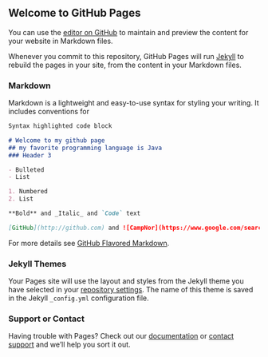 ## Welcome to GitHub Pages

You can use the [editor on GitHub](https://github.com/BY-ap/BY-ap.github.io/edit/main/index.md) to maintain and preview the content for your website in Markdown files.

Whenever you commit to this repository, GitHub Pages will run [Jekyll](https://jekyllrb.com/) to rebuild the pages in your site, from the content in your Markdown files.

### Markdown

Markdown is a lightweight and easy-to-use syntax for styling your writing. It includes conventions for

```markdown
Syntax highlighted code block

# Welcome to my github page
## my favorite programming language is Java
### Header 3

- Bulleted
- List

1. Numbered
2. List

**Bold** and _Italic_ and `Code` text

[GitHub](http://github.com) and ![CampNor](https://www.google.com/search?q=barcelona&sxsrf=ALeKk01ER3fb1KBYV2k7iYb98AjsC3Hsag:1610162001697&source=lnms&tbm=isch&sa=X&ved=2ahUKEwj39JDx8I3uAhVGLKwKHZYGCQQQ_AUoAXoECBUQAw&biw=1500&bih=858&dpr=2#imgrc=U0iNjJak5xiueM)
```

For more details see [GitHub Flavored Markdown](https://guides.github.com/features/mastering-markdown/).

### Jekyll Themes

Your Pages site will use the layout and styles from the Jekyll theme you have selected in your [repository settings](https://github.com/BY-ap/BY-ap.github.io/settings). The name of this theme is saved in the Jekyll `_config.yml` configuration file.

### Support or Contact

Having trouble with Pages? Check out our [documentation](https://docs.github.com/categories/github-pages-basics/) or [contact support](https://github.com/contact) and we’ll help you sort it out.
